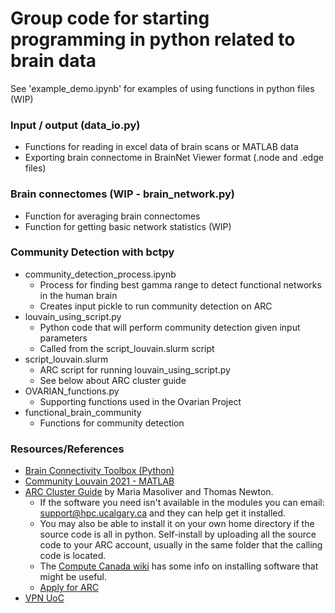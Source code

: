 # Group code for starting programming in python related to brain data
See 'example_demo.ipynb' for examples of using functions in python files (WIP)

### Input / output (data_io.py)
* Functions for reading in excel data of brain scans or MATLAB data
* Exporting brain connectome in BrainNet Viewer format (.node and .edge files)

### Brain connectomes (WIP - brain_network.py)
* Function for averaging brain connectomes
* Function for getting basic network statistics (WIP)

### Community Detection with bctpy
* community_detection_process.ipynb 
  * Process for finding best gamma range to detect functional networks in the human brain 
  * Creates input pickle to run community detection on ARC
* louvain_using_script.py 
  * Python code that will perform community detection given input parameters
  * Called from the script_louvain.slurm script 
* script_louvain.slurm 
  * ARC script for running louvain_using_script.py
  * See below about ARC cluster guide 
* OVARIAN_functions.py
  * Supporting functions used in the Ovarian Project
* functional_brain_community
  * Functions for community detection


### Resources/References 
* [Brain Connectivity Toolbox (Python)](https://pypi.org/project/bctpy/)
* [Community Louvain 2021 - MATLAB](https://drive.google.com/drive/folders/1P32DAUy1AFEn7biMomD0v8j373byRAOq)
* [ARC Cluster Guide](https://github.com/mariamasoliver/connect_to_ARC) by Maria Masoliver and Thomas Newton. 
	- If the software you need isn't available in the modules you can email:
support@hpc.ucalgary.ca and they can help get it installed.
	- You may also be able to install it on your own home directory if the source code is all in python. Self-install by uploading all the source code to your ARC account, usually in the same folder that the calling code is located. 
	- The [Compute Canada wiki](https://docs.computecanada.ca/wiki/Installing_software_in_your_home_directory) has some info on installing software that might be useful.
	- [Apply for ARC](https://rcs.ucalgary.ca/How_to_get_an_account)
* [VPN UoC](https://iac01.ucalgary.ca/SDSWeb/LandingPage.aspx?ReturnUrl=%2fSDSWeb%2fdefault.aspx)
